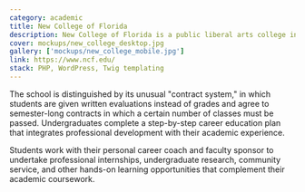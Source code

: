 ```yaml
---
category: academic
title: New College of Florida
description: New College of Florida is a public liberal arts college in Sarasota, Florida.
cover: mockups/new_college_desktop.jpg
gallery: ['mockups/new_college_mobile.jpg']
link: https://www.ncf.edu/
stack: PHP, WordPress, Twig templating
---
```


The school is distinguished by its unusual "contract system," in which students are given written evaluations instead of grades and agree to semester-long contracts in which a certain number of classes must be passed. Undergraduates complete a step-by-step career education plan that integrates professional development with their academic experience.

Students work with their personal career coach and faculty sponsor to undertake professional internships, undergraduate research, community service, and other hands-on learning opportunities that complement their academic coursework.
